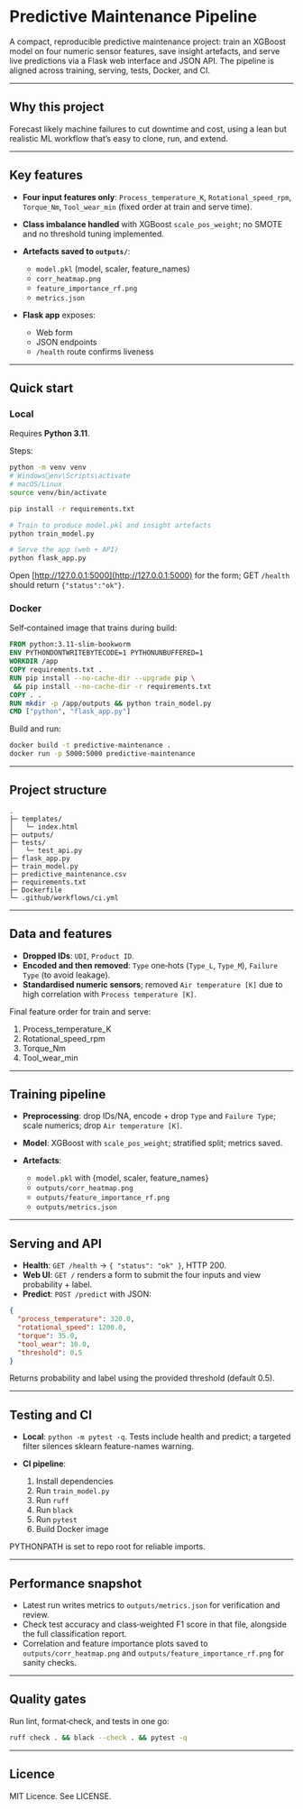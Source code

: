 # Predictive Maintenance Pipeline

A compact, reproducible predictive maintenance project: train an XGBoost model on four numeric sensor features, save insight artefacts, and serve live predictions via a Flask web interface and JSON API. The pipeline is aligned across training, serving, tests, Docker, and CI.

---

## Why this project

Forecast likely machine failures to cut downtime and cost, using a lean but realistic ML workflow that’s easy to clone, run, and extend.

---

## Key features

* **Four input features only**: `Process_temperature_K`, `Rotational_speed_rpm`, `Torque_Nm`, `Tool_wear_min` (fixed order at train and serve time).
* **Class imbalance handled** with XGBoost `scale_pos_weight`; no SMOTE and no threshold tuning implemented.
* **Artefacts saved to `outputs/`**:

  * `model.pkl` (model, scaler, feature\_names)
  * `corr_heatmap.png`
  * `feature_importance_rf.png`
  * `metrics.json`
* **Flask app** exposes:

  * Web form
  * JSON endpoints
  * `/health` route confirms liveness

---

## Quick start

### Local

Requires **Python 3.11**.

Steps:

```bash
python -m venv venv
# Windowsenv\Scripts\activate
# macOS/Linux
source venv/bin/activate

pip install -r requirements.txt

# Train to produce model.pkl and insight artefacts
python train_model.py

# Serve the app (web + API)
python flask_app.py
```

Open [http://127.0.0.1:5000](http://127.0.0.1:5000) for the form; GET `/health` should return `{"status":"ok"}`.

### Docker

Self‑contained image that trains during build:

```dockerfile
FROM python:3.11-slim-bookworm
ENV PYTHONDONTWRITEBYTECODE=1 PYTHONUNBUFFERED=1
WORKDIR /app
COPY requirements.txt .
RUN pip install --no-cache-dir --upgrade pip \
 && pip install --no-cache-dir -r requirements.txt
COPY . .
RUN mkdir -p /app/outputs && python train_model.py
CMD ["python", "flask_app.py"]
```

Build and run:

```bash
docker build -t predictive-maintenance .
docker run -p 5000:5000 predictive-maintenance
```

---

## Project structure

```text
.
├─ templates/
│   └─ index.html
├─ outputs/
├─ tests/
│   └─ test_api.py
├─ flask_app.py
├─ train_model.py
├─ predictive_maintenance.csv
├─ requirements.txt
├─ Dockerfile
└─ .github/workflows/ci.yml
```

---

## Data and features

* **Dropped IDs**: `UDI`, `Product ID`.
* **Encoded and then removed**: `Type` one‑hots (`Type_L`, `Type_M`), `Failure Type` (to avoid leakage).
* **Standardised numeric sensors**; removed `Air temperature [K]` due to high correlation with `Process temperature [K]`.

Final feature order for train and serve:

1. Process\_temperature\_K
2. Rotational\_speed\_rpm
3. Torque\_Nm
4. Tool\_wear\_min

---

## Training pipeline

* **Preprocessing**: drop IDs/NA, encode + drop `Type` and `Failure Type`; scale numerics; drop `Air temperature [K]`.
* **Model**: XGBoost with `scale_pos_weight`; stratified split; metrics saved.
* **Artefacts**:

  * `model.pkl` with {model, scaler, feature\_names}
  * `outputs/corr_heatmap.png`
  * `outputs/feature_importance_rf.png`
  * `outputs/metrics.json`

---

## Serving and API

* **Health**: `GET /health` → `{ "status": "ok" }`, HTTP 200.
* **Web UI**: `GET /` renders a form to submit the four inputs and view probability + label.
* **Predict**: `POST /predict` with JSON:

```json
{
  "process_temperature": 320.0,
  "rotational_speed": 1200.0,
  "torque": 35.0,
  "tool_wear": 10.0,
  "threshold": 0.5
}
```

Returns probability and label using the provided threshold (default 0.5).

---

## Testing and CI

* **Local**: `python -m pytest -q`. Tests include health and predict; a targeted filter silences sklearn feature-names warning.
* **CI pipeline**:

  1. Install dependencies
  2. Run `train_model.py`
  3. Run `ruff`
  4. Run `black`
  5. Run `pytest`
  6. Build Docker image

PYTHONPATH is set to repo root for reliable imports.

---

## Performance snapshot

* Latest run writes metrics to `outputs/metrics.json` for verification and review.
* Check test accuracy and class‑weighted F1 score in that file, alongside the full classification report.
* Correlation and feature importance plots saved to `outputs/corr_heatmap.png` and `outputs/feature_importance_rf.png` for sanity checks.

---

## Quality gates

Run lint, format‑check, and tests in one go:

```bash
ruff check . && black --check . && pytest -q
```

---

## Licence

MIT Licence. See LICENSE.
